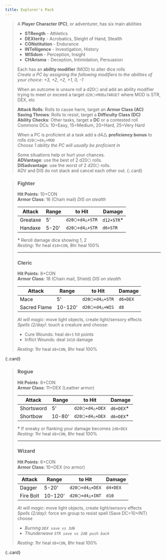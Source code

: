 ```yaml
---
title: Explorer's Pack
---
```


> A **Player Character (PC)**, or adventurer, has six main abilities
>
> - **STRength** - Athletics
> - **DEXterity** - Acrobatics, Sleight of Hand, Stealth
> - **CONstitution** - Endurance
> - **INTelligence** - Investigation, History
> - **WISdom** - Perception, Insight
> - **CHArisma** - Deception, Intimidation, Persuasion
>
>Each has an **ability modifier** (MOD) to alter dice rolls  
>_Create a PC by assigning the following modifiers to the abilities of your choice: +3, +2, +2, +1, 0, -1_
>
>When an outcome is unsure roll a d20⬡ and add an ability modifier trying to meet or exceed a target `d20⬡+MOD≥TARGET` where MOD is STR, DEX, etc
>
>**Attack Rolls**: Rolls to cause harm, target an **Armor Class (AC)**  
>**Saving Throws**: Rolls to resist, target a **Difficulty Class (DC)**  
>**Ability Checks**: Other tasks, target a **DC** or a contested roll    
>Commons DCs: 10=Easy, 15=Medium, 20=Hard, 25=Very Hard
>
>When a PC is proficient at a task add a d4△ **proficiency bonus** to rolls `d20⬡+d4△+MOD`  
>_Choose 1 ability the PC will usually be proficient in_
>
>Some situations help or hurt your chances.  
>**ADVantage**: use the best of 2 d20⬡ rolls.  
>**DISadvantage**: use the worst of 2 d20⬡ rolls.  
>ADV and DIS do not stack and cancel each other out. 
{:.card}



> ### Fighter  
> **Hit Points**: 10+CON  
> **Armor Class**: 16 (Chain mail) _DIS on stealth_  
>  
> | Attack   | Range | to Hit         | Damage
> |----------|-------|----------------|-------
> | Greataxe | 5'    | `d20⬡+d4△+STR` | `d12+STR`*
> | Handaxe  | 5-20' | `d20⬡+d4△+STR` | `d6+STR`
>
> __*__ Reroll damage dice showing 1, 2  
> _Resting_: 1hr heal `d10+CON`, 8hr heal 100%  
>
> -----
>
> ### Cleric
> **Hit Points**: 8+CON  
> **Armor Class**: 18 (Chain mail, Shield) _DIS on stealth_  
>  
> | Attack       | Range   | to Hit         | Damage
> |--------------|---------|----------------|-------
> | Mace         | 5'      | `d20⬡+d4△+STR` | `d6+DEX`
> | Sacred Flame | 10-120' | `d20⬡+d4△+WIS` | `d8` 
>
> _At will magic_: move light objects, create light/sensory effects  
> _Spells (2/day)_: touch a creature and choose:  
> - Cure Wounds: heal `d8+3` hit points  
> - Inflict Wounds: deal `3d10` damage  
>
> _Resting_: 1hr heal `d8+CON`, 8hr heal 100%  
>
{:.card}

> ### Rogue
> **Hit Points**: 8+CON  
> **Armor Class**: 11+DEX (Leather armor)  
>  
> | Attack     | Range  | to Hit         | Damage
> |------------|--------|----------------|-------
> | Shortsword | 5'     | `d20⬡+d4△+DEX` | `d6+DEX`*
> | Shortbow   | 10-80' | `d20⬡+d4△+DEX` | `d6+DEX`*
>
> __*__ If sneaky or flanking your damage becomes `2d6+DEX`  
> _Resting_: 1hr heal `d8+CON`, 8hr heal 100%  
>
> -----
>
> ### Wizard
> **Hit Points**: 6+CON  
> **Armor Class**: 10+DEX (no armor)  
>  
> | Attack    | Range   | to Hit         | Damage
> |-----------|---------|----------------|-------
> | Dagger    | 5-20'   | `d20⬡+d4△+DEX` | `d4+DEX`
> | Fire Bolt | 10-120' | `d20⬡+d4△+INT` | `d10` 
>
> _At will magic_: move light objects, create light/sensory effects  
> _Spells (2/day)_: force sm group to resist spell (Save DC=10+INT) choose  
> - _Burning `DEX save vs 3d6`_  
> - _Thunderwave `STR save vs 2d8 push back`_  
>
> _Resting_: 1hr heal `d8+CON`, 8hr heal 100%  
>
{:.card}
